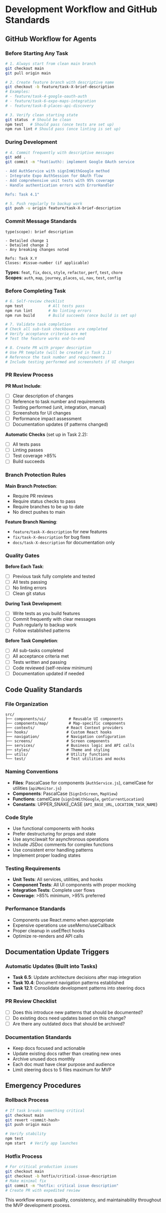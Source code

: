 # Development Workflow and GitHub Standards

## GitHub Workflow for Agents

### Before Starting Any Task

```bash
# 1. Always start from clean main branch
git checkout main
git pull origin main

# 2. Create feature branch with descriptive name
git checkout -b feature/task-X-brief-description
# Examples:
# - feature/task-4-google-oauth-auth
# - feature/task-6-expo-maps-integration
# - feature/task-8-places-api-discovery

# 3. Verify clean starting state
git status  # Should be clean
npm test   # Should pass (once tests are set up)
npm run lint # Should pass (once linting is set up)
```

### During Development

```bash
# 4. Commit frequently with descriptive messages
git add .
git commit -m "feat(auth): implement Google OAuth service

- Add AuthService with signInWithGoogle method
- Integrate Expo AuthSession for OAuth flow
- Add comprehensive unit tests with 95% coverage
- Handle authentication errors with ErrorHandler

Refs: Task 4.1"

# 5. Push regularly to backup work
git push -u origin feature/task-X-brief-description
```

### Commit Message Standards

```
type(scope): brief description

- Detailed change 1
- Detailed change 2
- Any breaking changes noted

Refs: Task X.Y
Closes: #issue-number (if applicable)
```

**Types**: `feat`, `fix`, `docs`, `style`, `refactor`, `perf`, `test`, `chore`  
**Scopes**: `auth`, `map`, `journey`, `places`, `ui`, `nav`, `test`, `config`

### Before Completing Task

```bash
# 6. Self-review checklist
npm test           # All tests pass
npm run lint       # No linting errors  
npm run build      # Build succeeds (once build is set up)

# 7. Validate task completion
# Check all sub-task checkboxes are completed
# Verify acceptance criteria are met
# Test the feature works end-to-end

# 8. Create PR with proper description
# Use PR template (will be created in Task 2.1)
# Reference the task number and requirements
# Include testing performed and screenshots if UI changes
```

### PR Review Process

**PR Must Include**:
- [ ] Clear description of changes
- [ ] Reference to task number and requirements
- [ ] Testing performed (unit, integration, manual)
- [ ] Screenshots for UI changes
- [ ] Performance impact assessment
- [ ] Documentation updates (if patterns changed)

**Automatic Checks** (set up in Task 2.2):
- [ ] All tests pass
- [ ] Linting passes
- [ ] Test coverage >85%
- [ ] Build succeeds

### Branch Protection Rules

**Main Branch Protection**:
- Require PR reviews
- Require status checks to pass
- Require branches to be up to date
- No direct pushes to main

**Feature Branch Naming**:
- `feature/task-X-description` for new features
- `fix/task-X-description` for bug fixes
- `docs/task-X-description` for documentation only

### Quality Gates

**Before Each Task**:
- [ ] Previous task fully complete and tested
- [ ] All tests passing
- [ ] No linting errors
- [ ] Clean git status

**During Task Development**:
- [ ] Write tests as you build features
- [ ] Commit frequently with clear messages
- [ ] Push regularly to backup work
- [ ] Follow established patterns

**Before Task Completion**:
- [ ] All sub-tasks completed
- [ ] All acceptance criteria met
- [ ] Tests written and passing
- [ ] Code reviewed (self-review minimum)
- [ ] Documentation updated if needed

## Code Quality Standards

### File Organization
```
src/
├── components/ui/          # Reusable UI components
├── components/map/         # Map-specific components  
├── contexts/              # React Context providers
├── hooks/                 # Custom React hooks
├── navigation/            # Navigation configuration
├── screens/               # Screen components
├── services/              # Business logic and API calls
├── styles/                # Theme and styling
├── utils/                 # Utility functions
└── test/                  # Test utilities and mocks
```

### Naming Conventions
- **Files**: PascalCase for components (`AuthService.js`), camelCase for utilities (`apiMonitor.js`)
- **Components**: PascalCase (`SignInScreen`, `MapView`)
- **Functions**: camelCase (`signInWithGoogle`, `getCurrentLocation`)
- **Constants**: UPPER_SNAKE_CASE (`API_BASE_URL`, `LOCATION_TASK_NAME`)

### Code Style
- Use functional components with hooks
- Prefer destructuring for props and state
- Use async/await for asynchronous operations
- Include JSDoc comments for complex functions
- Use consistent error handling patterns
- Implement proper loading states

### Testing Requirements
- **Unit Tests**: All services, utilities, and hooks
- **Component Tests**: All UI components with proper mocking
- **Integration Tests**: Complete user flows
- **Coverage**: >85% minimum, >95% preferred

### Performance Standards
- Components use React.memo when appropriate
- Expensive operations use useMemo/useCallback
- Proper cleanup in useEffect hooks
- Optimize re-renders and API calls

## Documentation Update Triggers

### Automatic Updates (Built into Tasks)
- **Task 6.5**: Update architecture decisions after map integration
- **Task 10.4**: Document navigation patterns established  
- **Task 12.1**: Consolidate development patterns into steering docs

### PR Review Checklist
- [ ] Does this introduce new patterns that should be documented?
- [ ] Do existing docs need updates based on this change?
- [ ] Are there any outdated docs that should be archived?

### Documentation Standards
- Keep docs focused and actionable
- Update existing docs rather than creating new ones
- Archive unused docs monthly
- Each doc must have clear purpose and audience
- Limit steering docs to 5 files maximum for MVP

## Emergency Procedures

### Rollback Process
```bash
# If task breaks something critical
git checkout main
git revert <commit-hash>
git push origin main

# Verify stability
npm test
npm start  # Verify app launches
```

### Hotfix Process
```bash
# For critical production issues
git checkout main
git checkout -b hotfix/critical-issue-description
# Make minimal fix
git commit -m "hotfix: critical issue description"
# Create PR with expedited review
```

This workflow ensures quality, consistency, and maintainability throughout the MVP development process.